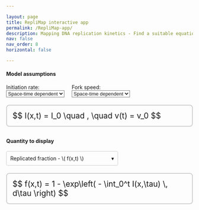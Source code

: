 ```yaml
---

layout: page
title: RepliMap interactive app
permalink: /RepliMap-app/
description: Mapping DNA replication kinetics - Find a suitable equation for your research needs.
nav: false
nav_order: 8
horizontal: false

---
```


#### Model assumptions

<style>
/* Theme-aware dropdown background */
@media (prefers-color-scheme: dark) {
    :root {
        --dropdown-background-color: #222;
    }
}

@media (prefers-color-scheme: light) {
    :root {
        --dropdown-background-color: #fff;
    }
}

/* Existing styling for native selects */
select {
    background-color: inherit;
    color: inherit;
}
</style>


<div style="display: flex; gap: 20px; flex-wrap: wrap; align-items: center; margin-bottom: 20px;">
    <div>
        <label for="initiationRateSelect">Initiation rate:</label><br>
        <select id="initiationRateSelect" onchange="updateEquations()">
            <option value="space_time">Space-time dependent</option>
            <option value="time_homogeneous">Time-homogeneous</option>
            <option value="constant">Constant</option>
        </select>
    </div>
    <div>
        <label for="forkSpeedSelect">Fork speed:</label><br>
        <select id="forkSpeedSelect" onchange="updateEquations()">
            <option value="space_time">Space-time dependent</option>
            <option value="constant">Constant</option>
        </select>
    </div>
</div>

<!-- Box for I and v equations -->
<div style="border: 2px solid #ccc; border-radius: 8px; padding: 15px; margin-top: 20px; font-size: 1.5em; margin-bottom: 30px;">
    <div id="equationDiv">
        $$ I(x,t) = I_0 \quad , \quad v(t) = v_0 $$
    </div>
</div>

#### Quantity to display

<!-- Custom dropdown for Quantity -->
<div id="quantityDropdown" style="position: relative; display: inline-block; margin-top: 0px;">
    <div id="quantityDropdownButton" onclick="toggleQuantityDropdown()" 
        style="border: 1px solid #ccc; border-radius: 4px; padding: 10px; min-width: 280px; cursor: pointer; background-color: inherit; color: inherit; position: relative;">
        <span id="quantityDropdownButtonContent">Replicated fraction - \( f(x,t) \)</span>
        <span style="position: absolute; right: 10px; top: 50%; transform: translateY(-50%); pointer-events: none;">&#9662;</span>
    </div>
    <div id="quantityDropdownList" style="display: none; position: absolute; z-index: 1000; background-color: var(--dropdown-background-color, white); color: inherit; border: 1px solid #ccc; border-radius: 4px; margin-top: 2px; width: 100%;">
        <div class="quantityOption" data-value="replication_fraction" onclick="selectQuantityOption(this)" style="padding: 10px; cursor: pointer;">
            <span>Replicated fraction - \( f(x,t) \)</span>
        </div>
        <div class="quantityOption" data-value="expected_replication_timing" onclick="selectQuantityOption(this)" style="padding: 10px; cursor: pointer;">
            <span>Expected replication timing - \( T(x) \)</span>
        </div>
    </div>
</div>

<!-- Hidden variable for selected quantity -->
<input type="hidden" id="quantitySelectValue" value="replication_fraction">

<!-- Box for quantity equation -->
<div style="border: 2px solid #ccc; border-radius: 8px; padding: 15px; margin-top: 20px; font-size: 1.5em;">
    <div id="quantityEquationDiv">
        $$ f(x,t) = 1 - \exp\left( - \int_0^t I(x,\tau) \, d\tau \right) $$
    </div>
</div>

<script>
    // Lookup table for initiation rate equations
    const initEqMap = {
        'space_time': 'I(x,t) = I(x,t)',
        'time_homogeneous': 'I(x,t) = I(x)',
        'constant': 'I(x,t) = I_0'
    };
    // Lookup table for fork speed equations
    const forkEqMap = {
        'space_time': 'v(x,t) = v(x,t)',
        'constant': 'v(x,t) = v_0'
    };

    // Master list of main equations
    const equations = {
        replication_fraction_space_time_space_time: '$$ f(x,t) = 1 - \\exp\\left( - \\iint_{\\Lambda_X[v]} I(\\xi,\\tau) \\, d\\xi \\, d\\tau \\right) $$',
        replication_fraction_space_time_time_homogeneous: '$$ f(x,t) = 1 - \\exp\\left( - \\iint_{\\Lambda_X[v]} I(\\xi) \\, d\\xi \\, d\\tau \\right) $$',
        replication_fraction_space_time_constant: '$$ f(x,t) = 1 - \\exp\\left( - I_0 \\, \\text{Vol}(\\Lambda_X[v]) \\right) $$',
        replication_fraction_constant_space_time: '$$ f(x,t) = 1 - \\exp\\left( - \\int_0^t \\int_{x - v_0 \\tau}^{x + v_0 \\tau} I(\\xi,\\tau) \\, d\\xi \\, d\\tau \\right) $$',
        replication_fraction_constant_time_homogeneous: '$$ f(x,t) = 1 - \\exp\\left( - \\int_0^t \\int_{x - v_0 \\tau}^{x + v_0 \\tau} I(\\xi) \\, d\\xi \\, d\\tau \\right) $$',
        replication_fraction_constant_constant: '$$ f(x,t) = 1 - \\exp\\left( - I_0 v_0 t^2 \\right) $$',

        expected_replication_timing_space_time_space_time: '$$ T(x) = \\int_0^\\infty \\exp\\left( - \\iint_{\\Lambda_X[v]} I(\\xi,\\tau) \\, d\\xi \\, d\\tau \\right) \\, dt $$',
        expected_replication_timing_space_time_time_homogeneous: '$$ T(x) = \\int_0^\\infty \\exp\\left( - \\iint_{\\Lambda_X[v]} I(\\xi) \\, d\\xi \\, d\\tau \\right) \\, dt $$',
        expected_replication_timing_space_time_constant: '$$ T(x) =  \\int_0^\\infty \\exp\\left( - I_0 \\, \\text{Vol}(\\Lambda_X[v]) \\right) \\, dt $$',
        expected_replication_timing_constant_space_time: '$$ T(x) = \\int_0^\\infty \\exp\\left( - \\int_0^t \\int_{x - v_0 \\tau}^{x + v_0 \\tau} I(\\xi,\\tau) \\, d\\xi \\, d\\tau \\right) \\, dt $$',
        expected_replication_timing_constant_time_homogeneous: '$$ T(x) = \\int_0^\\infty \\exp\\left( - \\int_0^t \\int_{x - v_0 \\tau}^{x + v_0 \\tau} I(\\xi) \\, d\\xi \\, d\\tau \\right) \\, dt $$',
        expected_replication_timing_constant_constant: '$$ T(x) = \\frac{1}{2}\\sqrt{\\frac{\\pi}{I_0 v_0}} $$'
    };

    const quantityEqMap = {
        replication_fraction: {
            'space_time_space_time': 'replication_fraction_space_time_space_time',
            'space_time_time_homogeneous': 'replication_fraction_space_time_time_homogeneous',
            'space_time_constant': 'replication_fraction_space_time_constant',
            'constant_space_time': 'replication_fraction_constant_space_time',
            'constant_time_homogeneous': 'replication_fraction_constant_time_homogeneous',
            'constant_constant': 'replication_fraction_constant_constant'
        },
        expected_replication_timing: {
            'space_time_space_time': 'expected_replication_timing_space_time_space_time',
            'space_time_time_homogeneous': 'expected_replication_timing_space_time_time_homogeneous',
            'space_time_constant': 'expected_replication_timing_space_time_constant',
            'constant_space_time': 'expected_replication_timing_constant_space_time',
            'constant_time_homogeneous': 'expected_replication_timing_constant_time_homogeneous',
            'constant_constant': 'expected_replication_timing_constant_constant'
        }
    };

    function updateEquations() {
        var forkSpeed = document.getElementById('forkSpeedSelect').value;
        var initiationRate = document.getElementById('initiationRateSelect').value;

        var initEq = initEqMap[initiationRate];
        var forkEq = forkEqMap[forkSpeed];
        var eqDiv = document.getElementById('equationDiv');
        eqDiv.textContent = '$$ ' + initEq + ' \\quad , \\quad ' + forkEq + ' $$';
        if (typeof MathJax !== 'undefined') {
            MathJax.typesetPromise([eqDiv]);
        }

        updateQuantityEquation();
    }

    function updateQuantityEquation() {
        var forkSpeed = document.getElementById('forkSpeedSelect').value;
        var initiationRate = document.getElementById('initiationRateSelect').value;
        var quantityKey = forkSpeed + '_' + initiationRate;
        var selectedQuantity = document.getElementById('quantitySelectValue').value;

        var quantityDiv = document.getElementById('quantityEquationDiv');
        var eqLabel = quantityEqMap[selectedQuantity]?.[quantityKey] || '';
        var quantityEq = equations[eqLabel] || '';

        quantityDiv.textContent = quantityEq;
        if (typeof MathJax !== 'undefined') {
            MathJax.typesetPromise([quantityDiv]);
        }
    }

    // Quantity dropdown custom logic
    function toggleQuantityDropdown() {
        var list = document.getElementById('quantityDropdownList');
        var isVisible = (list.style.display === 'block');
        closeAllDropdowns();
        list.style.display = isVisible ? 'none' : 'block';

        if (!isVisible && typeof MathJax !== 'undefined') {
            MathJax.typesetPromise([list]);
        }
    }

    function selectQuantityOption(element) {
        var buttonContent = document.getElementById('quantityDropdownButtonContent');
        buttonContent.innerHTML = element.querySelector('span').innerHTML;

        document.getElementById('quantitySelectValue').value = element.getAttribute('data-value');
        document.getElementById('quantityDropdownList').style.display = 'none';

        updateQuantityEquation();

        if (typeof MathJax !== 'undefined') {
            MathJax.typesetPromise([buttonContent]);
        }
    }

    document.addEventListener('click', function(event) {
        var dropdown = document.getElementById('quantityDropdown');
        if (!dropdown.contains(event.target)) {
            document.getElementById('quantityDropdownList').style.display = 'none';
        }
    });

    function closeAllDropdowns() {
        document.getElementById('quantityDropdownList').style.display = 'none';
    }

    document.addEventListener('DOMContentLoaded', updateEquations);
</script>

